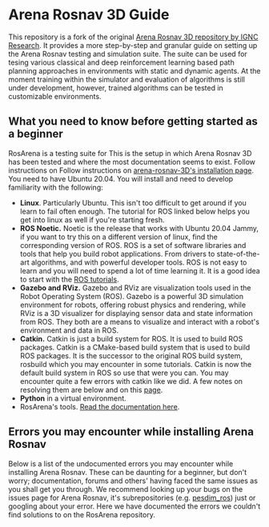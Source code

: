 # Arena Rosnav 3D Guide
This repository is a fork of the original [Arena Rosnav 3D repository by IGNC Research](https://github.com/ignc-research/arena-rosnav-3D). It provides a more step-by-step and granular guide on setting up the Arena Rosnav testing and simulation suite. The suite can be used for tesing various classical and deep reinforcement learning based path planning approaches in environments with static and dynamic agents. At the moment training within the simulator and evaluation of algorithms is still under development, however, trained algorithms can be tested in customizable environments. 

## What you need to know before getting started as a beginner
RosArena is a testing suite for 
This is the setup in which Arena Rosnav 3D has been tested and where the most documentation seems to exist. 
Follow instructions on Follow instructions on [arena-rosnav-3D's installation page](https://github.com/ZainAU/arena-rosnav-3D-walkthrough/blob/main/docs/Installation.md). You need to have Ubuntu 20.04. You will install and need to develop familiarity with the following:
* **Linux**. Particularly Ubuntu. This isn't too difficult to get around if you learn to fail often enough. The tutorial for ROS linked below helps you get into linux as well if you're starting fresh.
* **ROS Noetic.** Noetic is the release that works with Ubuntu 20.04 Jammy, if you want to try this on a different version of linux, find the corresponding version of ROS. ROS is a set of software libraries and tools that help you build robot applications. From drivers to state-of-the-art algorithms, and with powerful developer tools. ROS is not easy to learn and you will need to spend a lot of time learning it. It is a good idea to start with the [ROS tutorials](https://www.youtube.com/playlist?list=PLlqdnFs9xNwql5KET7v7zyl393y10qxtw).
* **Gazebo and RViz.** Gazebo and RViz are visualization tools used in the Robot Operating System (ROS). Gazebo is a powerful 3D simulation environment for robots, offering robust physics and rendering, while RViz is a 3D visualizer for displaying sensor data and state information from ROS. They both are a means to visualize and interact with a robot's environment and data in ROS.
* **Catkin.** Catkin is just a build system for ROS. It is used to build ROS packages. Catkin is a CMake-based build system that is used to build ROS packages. It is the successor to the original ROS build system, rosbuild which you may encounter in some tutorials. Catkin is now the default build system in ROS so use that were you can. You may encounter quite a few errors with catkin like we did. A few notes on resolving them are below and on this [page](remindmetoinsertLink).
* **Python** in a virtual environment. 
* RosArena's tools. [Read the documentation here](https://github.com/Jacenty00/arena-tools).


## Errors you may encounter while installing Arena Rosnav
Below is a list of the undocumented errors you may encounter while installing Arena Rosnav. These can be daunting for a beginner, but don't worry; documentation, forums and others' having faced the same issues as you shall get you through. We recommend looking up your bugs on the issues page for Arena Rosnav, it's subrepositories (e.g. [pesdim_ros](https://github.com/srl-freiburg/pedsim_ros)) just or googling about your error. Here we have documented the errors we couldn't find solutions to on the RosArena repository.

